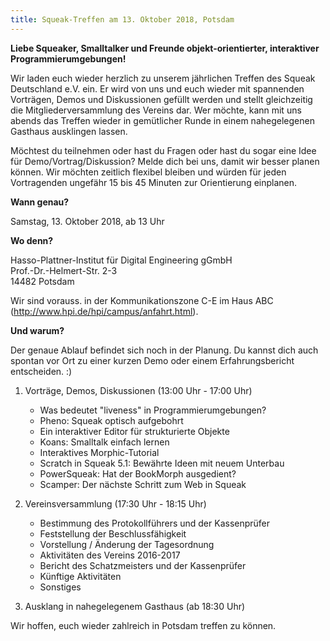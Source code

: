 ```yaml
---
title: Squeak-Treffen am 13. Oktober 2018, Potsdam
---
```

**Liebe Squeaker, Smalltalker und Freunde objekt-orientierter, interaktiver Programmierumgebungen!**

Wir laden euch wieder herzlich zu unserem jährlichen Treffen des Squeak Deutschland e.V. ein. Er wird von uns und euch wieder mit spannenden Vorträgen, Demos und Diskussionen gefüllt werden und stellt gleichzeitig die Mitgliederversammlung des Vereins dar. Wer möchte, kann mit uns abends das Treffen wieder in gemütlicher Runde in einem nahegelegenen Gasthaus ausklingen lassen.

Möchtest du teilnehmen oder hast du Fragen oder hast du sogar eine Idee für Demo/Vortrag/Diskussion? Melde dich bei uns, damit wir besser planen können. Wir möchten zeitlich flexibel bleiben und würden für jeden Vortragenden ungefähr 15 bis 45 Minuten zur Orientierung einplanen.

**Wann genau?**

Samstag, 13. Oktober 2018, ab 13 Uhr

**Wo denn?**

Hasso-Plattner-Institut für Digital Engineering gGmbH  
Prof.-Dr.-Helmert-Str. 2-3  
14482 Potsdam

Wir sind vorauss. in der Kommunikationszone C-E im Haus ABC (http://www.hpi.de/hpi/campus/anfahrt.html).

**Und warum?**

Der genaue Ablauf befindet sich noch in der Planung. Du kannst dich auch spontan vor Ort zu einer kurzen Demo oder einem Erfahrungsbericht entscheiden. :)

1. Vorträge, Demos, Diskussionen (13:00 Uhr - 17:00 Uhr)
   - Was bedeutet "liveness" in Programmierumgebungen?
   - Pheno: Squeak optisch aufgebohrt
   - Ein interaktiver Editor für strukturierte Objekte
   - Koans: Smalltalk einfach lernen
   - Interaktives Morphic-Tutorial
   - Scratch in Squeak 5.1: Bewährte Ideen mit neuem Unterbau
   - PowerSqueak: Hat der BookMorph ausgedient?
   - Scamper: Der nächste Schritt zum Web in Squeak

2. Vereinsversammlung (17:30 Uhr - 18:15 Uhr)
   - Bestimmung des Protokollführers und der Kassenprüfer
   - Feststellung der Beschlussfähigkeit
   - Vorstellung / Änderung der Tagesordnung
   - Aktivitäten des Vereins 2016-2017
   - Bericht des Schatzmeisters und der Kassenprüfer
   - Künftige Aktivitäten
   - Sonstiges

3. Ausklang in nahegelegenem Gasthaus (ab 18:30 Uhr)

Wir hoffen, euch wieder zahlreich in Potsdam treffen zu können.
